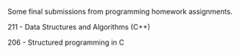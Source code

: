 Some final submissions from programming homework assignments.

211 - Data Structures and Algorithms (C++)

206 - Structured programming in C
